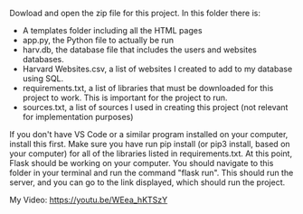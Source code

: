 Dowload and open the zip file for this project. In this folder there is:
- A templates folder including all the HTML pages
- app.py, the Python file to actually be run
- harv.db, the database file that includes the users and websites databases.
- Harvard Websites.csv, a list of websites I created to add to my database using SQL.
- requirements.txt, a list of libraries that must be downloaded for this project to work. This is important for the project to run.
- sources.txt, a list of sources I used in creating this project (not relevant for implementation purposes)

If you don't have VS Code or a similar program installed on your computer, install this first. Make sure you have run pip install (or pip3 install, based on your computer) for all of the libraries listed in requirements.txt. At this point, Flask should be working on your computer. You should navigate to this folder in your terminal and run the command "flask run". This should run the server, and you can go to the link displayed, which should run the project.

My Video: https://youtu.be/WEea_hKTSzY